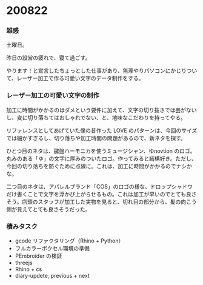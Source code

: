 # 200822  

### 雑感  

土曜日。  

昨日の設営の疲れで、寝て過ごす。  

やります！と宣言したちょっとした仕事があり、無理やりパソコンにかじりついて、レーザー加工で作る可愛い文字のデータ制作をする。  

### レーザー加工の可愛い文字の制作  

加工に時間がかかるのはダメという要件に加えて、文字の切り抜きでは芸がないし、変に切り落ちてはおしゃれでない、と、地味なこだわりを持ってやる。  

リファレンスとしてあげていた僕の昔作った LOVE のパターンは、今回のサイズでは細かすぎるし、切り落ちや加工時間の問題があるので、新ネタを探す。  

ひとつ目のネタは、鍵盤ハーモニカを使うミュージシャン、ゆnovtion のロゴ。丸みのある「ゆ」の文字に厚みのついたロゴ。作ってみると結構好き。ただし、今回の切り落ちを防ぐために点線に。これは、加工に時間がかかるのでナシかな。  

二つ目のネタは、アパレルブランド「COS」のロゴの様な、ドロップシャドウだけ書くことで文字を浮かび上がらせるもの。これは加工が早いのでとても良さそう。店頭のスタッフが加工した実物を見ると、切れ目の部分から、髪の向こう側が見えてとても良さそうだった。  

### 積みタスク  

- gcode リファクタリング（Rhino + Python）  
- フルカラーボクセル環境の準備  
- PEmbroider の検証  
- threejs  
- Rhino + cs  
- diary-updete, previous + next  
